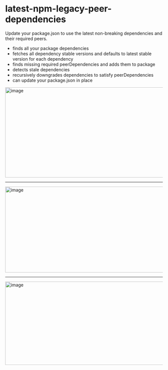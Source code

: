 # latest-npm-legacy-peer-dependencies
Update your package.json to use the latest non-breaking dependencies and their required peers.

- finds all your package dependencies
- fetches all dependency stable versions and defaults to latest stable version for each dependency
- finds missing required peerDependencies and adds them to package
- detects stale dependencies
- recursively downgrades dependencies to satisfy peerDependencies
- can update your package.json in place

<img width="931" height="288" alt="image" src="https://github.com/user-attachments/assets/5fcec1ef-bbee-483d-b186-c65d06b75d04" />

---

<img width="1093" height="274" alt="image" src="https://github.com/user-attachments/assets/863627c4-86eb-4276-9127-2ef5b85ba60d" />

---

<img width="1101" height="266" alt="image" src="https://github.com/user-attachments/assets/b0dbf779-1bea-49f8-8198-5e6cde1d89c2" />

